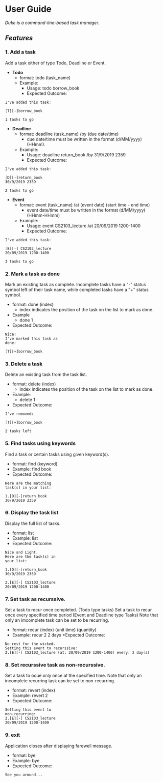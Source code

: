 # __User Guide__
_Duke is a command-line-based task manager._

## _Features_

### 1. Add a task
Add a task either of type Todo, Deadline or Event.
* __Todo__ 
  * format: todo (task_name)
  * Example: 
    * Usage: todo borrow_book     
    * Expected Outcome: 
```
I've added this task:

[T][-]borrow_book

1 tasks to go
```
   
* __Deadline__ 
  * format: deadline (task_name) /by (due date/time) 
    * due date/time must be written in the format (d/MM/yyyy) (HHmm).
  * Example: 
    * Usage: deadline return_book /by 31/9/2019 2359     
    * Expected Outcome: 
```
I've added this task:

[D][-]return_book
30/9/2019 2359

2 tasks to go
```
  
  
* __Event__ 
  * format: event (task_name) /at (event date) (start time - end time)
    * event date/time must be written in the format (d/MM/yyyy) (HHmm-HHmm)
  * Example: 
    * Usage: event CS2103_lecture /at 20/09/2019 1200-1400     
    * Expected Outcome:
```
I've added this task:
 
[E][-] CS2103_lecture
20/09/2019 1200-1400

3 tasks to go
```

### 2. Mark a task as done
Mark an existing task as complete. 
Incomplete tasks have a "-" status symbol left of their task name, while completed tasks have a "+" status symbol.

* format: done (index)
  * index indicates the position of the task on the list to mark as done.
* Example
  * done 1
* Expected Outcome: 
```
Nice!
I've marked this task as 
done:

[T][+]borrow_book
```

### 3. Delete a task
Delete an existing task from the task list.
* format: delete (index)
  * index indicates the position of the task on the list to mark as done.
* Example:
  * delete 1
* Expected Outcome: 
```
I've removed:

[T][+]borrow_book

2 tasks left
```

### 5. Find tasks using keywords
Find a task or certain tasks using given keyword(s).
* format: find (keyword)
* Example: find book
* Expected Outcome:
```
Here are the matching
task(s) in your list:

1.[D][-]return_book
30/9/2019 2359
```

### 6. Display the task list
Display the full list of tasks.
* format: list
* Example: list
* Expected Outcome:
```
Nice and Light.
Here are the task(s) in
your list:

1.[D][-]return_book
30/9/2019 2359

2.[E][-] CS2103_lecture
20/09/2019 1200-1400
```

### 7. Set task as recurssive.
Set a task to recur once completed. (Todo type tasks)
Set a task to recur once every specified time period (Event and Deadline type Tasks)
Note that only an imcomplete task can be set to be recurring.
* format: recur (index) (unit time) (quantity)
* Example: recur 2 2 days
*Expected Outcome:
```
No rest for the wicked.
Setting this event to recurssive:
2.[E][-] CS2103_lecture (at: 20/09/2019 1200-1400) every: 2 day(s)
```

### 8. Set recurssive task as non-recurssive.
Set a task to ocue only once at the specified time.
Note that only an incomplete recurring task can be set to non-recurring.
* format: revert (index)
* Example: revert 2
* Expected Outcome:
```
Setting this event to 
non-recurring:
2.[E][-] CS2103_lecture
20/09/2019 1200-1400
```
### 9. exit
Application closes after displaying farewell message.
* format: bye
* Example: bye
* Expected Outcome:
```
See you around...
```
